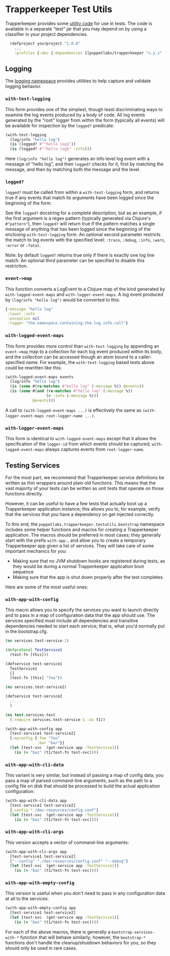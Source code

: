 # Trapperkeeper Test Utils

Trapperkeeper provides some [utility code](https://github.com/puppetlabs/trapperkeeper/tree/master/test/puppetlabs/trapperkeeper/testutils) for use in tests. The code is available in a separate "test" jar that you may depend
on by using a classifier in your project dependencies.

```clojure
  (defproject yourproject "1.0.0"
    ...
    :profiles {:dev {:dependencies [[puppetlabs/trapperkeeper "x.y.z" :classifier "test"]]}})
```

## Logging

The
[logging namespace](https://github.com/puppetlabs/trapperkeeper/tree/master/test/puppetlabs/trapperkeeper/testutils/logging.clj)
provides utilities to help capture and validate logging behavior.

### `with-test-logging`

This form provides one of the simplest, though least discriminating
ways to examine the log events produced by a body of code.  All log
events generated by the "root" logger from within the form (typically
all events) will be available for inspection by the `logged?`
predicate:

```clojure
(with-test-logging
  (log/info "hello log")
  (is (logged? #"^hello log$"))
  (is (logged? #"^hello log$" :info)))
```

Here `(log/info "hello log")` generates an info level log event with a
message of "hello log", and then `logged?` checks for it, first by
matching the message, and then by matching both the message and the
level.

### `logged?`

`logged?` must be called from within a `with-test-logging` form, and
returns true if any events that match its arguments have been logged
since the beginning of the form.

See the `logged?` docstring for a complete description, but as an
example, if the first argument is a regex pattern (typically generated
via Clojure's `#"pattern"`), then `logged?` will return true if the
pattern matches a single message of anything that has been logged since the
beginning of the enclosing `with-test-logging` form. An optional
second parameter restricts the match to log events with the specified
level: `:trace`, `:debug`, `:info`, `:warn`, `:error` or `:fatal`.

Note: by default `logged?` returns true only if there is exactly one
log line match. An optional third parameter can be specified to disable
this restriction.

### `event->map`

This function converts a LogEvent to a Clojure map of the kind
generated by `with-logged-event-maps` and `with-logger-event-maps`.  A
log event produced by `(log/info "hello log")` would be converted to
this:

```clojure
{:message "hello log"
 :level :info
 :exception nil
 :logger "the.namespace.containing.the.log.info.call"}
```

### `with-logged-event-maps`

This form provides more control than `with-test-logging` by appending
an `event->map` map to a collection for each log event produced within
its body, and the collection can be accessed though an atom bound to a
caller-specified name.  For example, the `with-test-logging` based
tests above could be rewritten like this:

```clojure
(with-logged-event-maps events
  (log/info "hello log")
  (is (some #(re-matches #"hello log" (:message %)) @events))
  (is (some #(and (re-matches #"hello log" (:message %))
                  (= :info (:message %)))
            @events)))
```

A call to `(with-logged-event-maps ...)` is effectively the same as
`(with-logger-event-maps root-logger-name ...)`.

### `with-logger-event-maps`

This form is identical to `with-logged-event-maps` except that it
allows the specification of the `logger-id` from which events should
be captured; `with-logged-event-maps` always captures events from
`root-logger-name`.

## Testing Services

For the most part, we recommend that Trapperkeeper service definitions be written as thin wrappers around plain old functions.  This means that the vast majority of your tests can be written as unit tests that operate on those functions directly.

However, it can be useful to have a few tests that actually boot up a Trapperkeeper application instance; this allows you to, for example, verify that the services that you have a dependency on get injected correctly.

To this end, the `puppetlabs.trapperkeeper.testutils.bootstrap` namespace includes some helper functions and macros for creating a Trapperkeeper application.  The macros should be preferred in most cases; they generally start with the prefix `with-app-`, and allow you to create a temporary Trapperkeeper app given a list of services.  They will take care of some important mechanics for you:

* Making sure that no JVM shutdown hooks are registered during tests, as they would be during a normal Trapperkeeper application boot sequence
* Making sure that the app is shut down properly after the test completes.

Here are some of the most useful ones:

### `with-app-with-config`

This macro allows you to specify the services you want to launch directly and to pass in a map of configuration data that the app should use.  The services specified must include all dependencies and transitive dependencies needed to start each service; that is, what you'd normally put in the bootstrap.cfg.

```clj
(ns services.test-service-1)

(defprotocol TestService1
  (test-fn [this]))

(defservice test-service1
  TestService1
  []
  (test-fn [this] "foo"))
```
```clj
(ns services.test-service2)

(defservice test-service2
  ;;...
  )
```
```clj
(ns test.services-test
  (:require services.test-service-1 :as t1))

(with-app-with-config app
  [test-service1 test-service2]
  {:myconfig {:foo "foo"
              :bar "bar"}}
  (let [test-svc  (get-service app :TestService1)]
    (is (= "baz" (t1/test-fn test-svc))))
```

### `with-app-with-cli-data`

This variant is very similar, but instead of passing a map of config data, you pass a map of parsed command-line arguments, such as the path to a config file on disk that should be processed to build the actual application configuration:

```clj
(with-app-with-cli-data app
  [test-service1 test-service2]
  {:config "./dev-resources/config.conf"}
  (let [test-svc  (get-service app :TestService1)]
    (is (= "baz" (t1/test-fn test-svc))))
```

### `with-app-with-cli-args`

This version accepts a vector of command-line arguments:

```clj
(with-app-with-cli-args app
  [test-service1 test-service2]
  ["--config" "./dev-resources/config.conf" "--debug"]
  (let [test-svc  (get-service app :TestService1)]
    (is (= "baz" (t1/test-fn test-svc))))
```

### `with-app-with-empty-config`

This version is useful when you don't need to pass in any configuration data at all to the services:

```clj
(with-app-with-empty-config app
  [test-service1 test-service2]
  (let [test-svc  (get-service app :TestService1)]
    (is (= "baz" (t1/test-fn test-svc))))
```

For each of the above macros, there is generally a `bootstrap-services-with-*` function that will behave similarly; however, the `bootstrap-*` functions don't handle the cleanup/shutdown behaviors for you, so they should only be used in rare cases.
